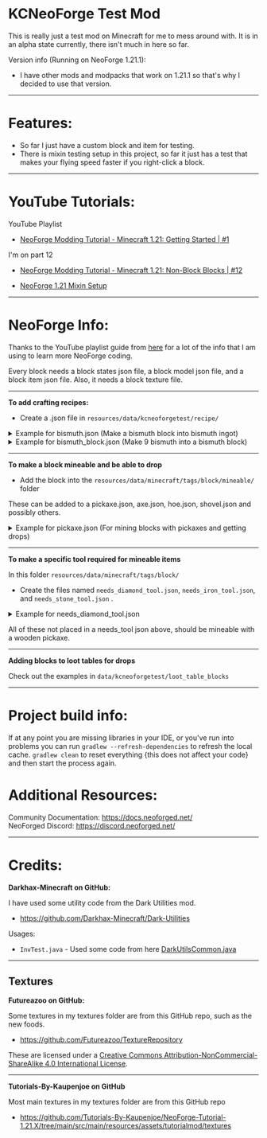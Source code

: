 # KCNeoForge Test Mod

This is really just a test mod on Minecraft for me to mess around with.
It is in an alpha state currently, there isn't much in here so far.

Version info (Running on NeoForge 1.21.1):
* I have other mods and modpacks that work on 1.21.1 so that's
why I decided to use that version.

---

Features:
========

* So far I just have a custom block and item for testing.
* There is mixin testing setup in this project, so far it just has a test that makes your flying speed
faster if you right-click a block.


---

YouTube Tutorials:
==========

YouTube Playlist
* [NeoForge Modding Tutorial - Minecraft 1.21: Getting Started | #1](https://www.youtube.com/watch?v=yG-oJPR_40w&list=PLKGarocXCE1G6CQOoiYdMVx-E1d9F_itF&index=1)

I'm on part 12
* [NeoForge Modding Tutorial - Minecraft 1.21: Non-Block Blocks | #12](https://www.youtube.com/watch?v=0famOskqo24&list=PLKGarocXCE1G6CQOoiYdMVx-E1d9F_itF&index=12)

* [NeoForge 1.21 Mixin Setup](https://www.youtube.com/watch?v=Q5041hErnvA)

---

NeoForge Info:
===========
Thanks to the YouTube playlist guide from [here](https://www.youtube.com/watch?v=yG-oJPR_40w&list=PLKGarocXCE1G6CQOoiYdMVx-E1d9F_itF&index=1) 
for a lot of the info that I am using to learn more NeoForge coding.

Every block needs a block states json file, a block model json file, and a block item json file.
Also, it needs a block texture file.

---

**To add crafting recipes:**
* Create a .json file in `resources/data/kcneoforgetest/recipe/`

<details>

<summary> Example for bismuth.json (Make a bismuth block into bismuth ingot) </summary>

This is a shapeless recipe
```json
{
  "type": "minecraft:crafting_shapeless",
  "category": "misc",
  "ingredients": [
    {
      "item": "kcneoforgetest:bismuth_block"
    }
  ],
  "result": {
    "count": 9,
    "id": "kcneoforgetest:bismuth"
  }
}
```
</details>

<details>
<summary> Example for bismuth_block.json (Make 9 bismuth into a bismuth block) </summary>

This is a shaped recipe, it requires a certain setup below, the 'B' in the pattern is where the items go in the crafting grid.
```json
{
  "type": "minecraft:crafting_shaped",
  "category": "misc",
  "key": {
    "B": {
      "item": "kcneoforgetest:bismuth"
    }
  },
  "pattern": [
    "BBB",
    "BBB",
    "BBB"
  ],
  "result": {
    "count": 1,
    "id": "kcneoforgetest:bismuth_block"
  }
}

```
</details>

---

**To make a block mineable and be able to drop**
* Add the block into the `resources/data/minecraft/tags/block/mineable/` folder

These can be added to a pickaxe.json, axe.json, hoe.json, shovel.json and possibly others.

<details>
<summary> Example for pickaxe.json (For mining blocks with pickaxes and getting drops) </summary>

```json
{
  "replace": false,
  "values": [
    "kcneoforgetest:bismuth_block",
    "kcneoforgetest:bismuth_ore",
    "kcneoforgetest:bismuth_deepslate_ore"
  ]
}
```

</details>

---

**To make a specific tool required for mineable items**

In this folder `resources/data/minecraft/tags/block/`

* Create the files named `needs_diamond_tool.json`, `needs_iron_tool.json`, and `needs_stone_tool.json` .

<details>
<summary> Example for needs_diamond_tool.json </summary>

```json
{
  "replace": false,
  "values": [
    "kcneoforgetest:bismuth_deepslate_ore"
  ]
}
```

</details>

All of these not placed in a needs_tool json above, should be mineable with a wooden pickaxe.

---
**Adding blocks to loot tables for drops**

Check out the examples in `data/kcneoforgetest/loot_table_blocks` 

---

Project build info:
=========
If at any point you are missing libraries in your IDE, or you've run into problems you can
run `gradlew --refresh-dependencies` to refresh the local cache. `gradlew clean` to reset everything
{this does not affect your code} and then start the process again.


Additional Resources:
==========


Community Documentation: https://docs.neoforged.net/  
NeoForged Discord: https://discord.neoforged.net/

---

Credits:
===========

**Darkhax-Minecraft on GitHub:**

I have used some utility code from the Dark Utilities mod.
* https://github.com/Darkhax-Minecraft/Dark-Utilities

Usages:
* `InvTest.java` - Used some code from here [DarkUtilsCommon.java](https://github.com/Darkhax-Minecraft/Dark-Utilities/blob/1.20.4/common/src/main/java/net/darkhax/darkutilities/DarkUtilsCommon.java)

---

**Textures**
---

**Futureazoo on GitHub:**

Some textures in my textures folder are from this GitHub repo, such as the new foods.
* https://github.com/Futureazoo/TextureRepository

These are licensed under a [Creative Commons Attribution-NonCommercial-ShareAlike 4.0 International License](https://creativecommons.org/licenses/by-nc-sa/4.0/).

---

**Tutorials-By-Kaupenjoe on GitHub**

Most main textures in my textures folder are from this GitHub repo
* https://github.com/Tutorials-By-Kaupenjoe/NeoForge-Tutorial-1.21.X/tree/main/src/main/resources/assets/tutorialmod/textures
